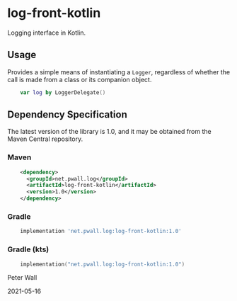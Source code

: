 # log-front-kotlin

Logging interface in Kotlin.

## Usage

Provides a simple means of instantiating a `Logger`, regardless of whether the call is made from a class or its
companion object.

```kotlin
    var log by LoggerDelegate()
```

## Dependency Specification

The latest version of the library is 1.0, and it may be obtained from the Maven Central repository.

### Maven
```xml
    <dependency>
      <groupId>net.pwall.log</groupId>
      <artifactId>log-front-kotlin</artifactId>
      <version>1.0</version>
    </dependency>
```
### Gradle
```groovy
    implementation 'net.pwall.log:log-front-kotlin:1.0'
```
### Gradle (kts)
```kotlin
    implementation("net.pwall.log:log-front-kotlin:1.0")
```

Peter Wall

2021-05-16
